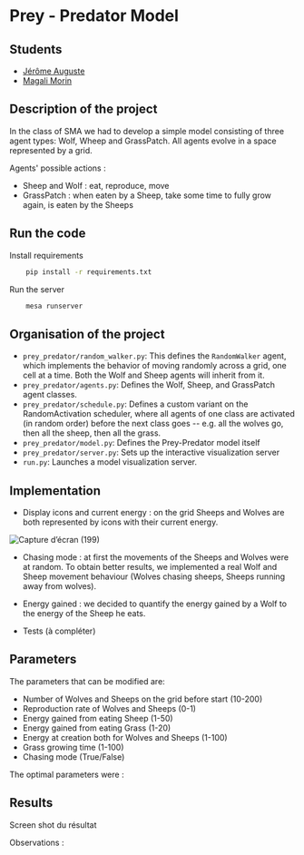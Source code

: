# Prey - Predator Model

## Students

- [Jérôme Auguste](https://github.com/jerome-auguste)
- [Magali Morin](https://github.com/magalimorin18)

## Description of the project

In the class of SMA we had to develop a simple model consisting of three agent types: Wolf, Wheep and GrassPatch. 
All agents evolve in a space represented by a grid.

Agents' possible actions : 
   - Sheep and Wolf : eat, reproduce, move
   - GrassPatch : when eaten by a Sheep, take some time to fully grow again, is eaten by the Sheeps


## Run the code

Install requirements  
```bash
    pip install -r requirements.txt
```
Run the server
```bash
    mesa runserver
```

## Organisation of the project

- ``prey_predator/random_walker.py``: This defines the ``RandomWalker`` agent, which implements the behavior of moving randomly across a grid, one cell at a time. Both the Wolf and Sheep agents will inherit from it.
- ``prey_predator/agents.py``: Defines the Wolf, Sheep, and GrassPatch agent classes.
- ``prey_predator/schedule.py``: Defines a custom variant on the RandomActivation scheduler, where all agents of one class are activated (in random order) before the next class goes -- e.g. all the wolves go, then all the sheep, then all the grass.
- ``prey_predator/model.py``: Defines the Prey-Predator model itself
- ``prey_predator/server.py``: Sets up the interactive visualization server
- ``run.py``: Launches a model visualization server.

## Implementation

- Display icons and current energy : on the grid Sheeps and Wolves are both represented by icons with their current energy.

![Capture d’écran (199)](https://user-images.githubusercontent.com/51906903/157892026-ebec08d5-3fe3-4cef-adff-2e663a694c16.png)

- Chasing mode : at first the movements of the Sheeps and Wolves were at random. To obtain better results, we implemented a real Wolf and Sheep movement behaviour (Wolves chasing sheeps, Sheeps running away from wolves).

- Energy gained : we decided to quantify the energy gained by a Wolf to the energy of the Sheep he eats.

- Tests (à compléter) 

## Parameters

The parameters that can be modified are:

 - Number of Wolves and Sheeps on the grid before start (10-200)
 - Reproduction rate of Wolves and Sheeps (0-1)
 - Energy gained from eating Sheep (1-50)
 - Energy gained from eating Grass (1-20)
 - Energy at creation both for Wolves and Sheeps (1-100)
 - Grass growing time (1-100)
 - Chasing mode (True/False)

The optimal parameters were : 



## Results

Screen shot du résultat

Observations : 

